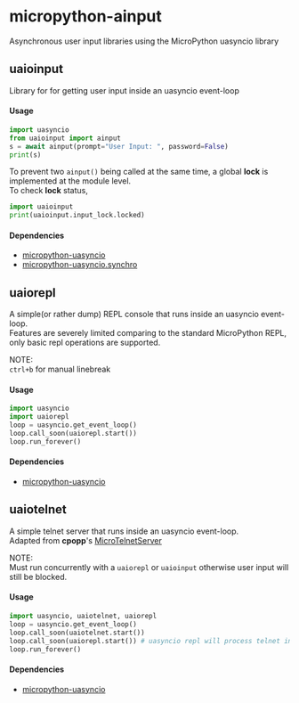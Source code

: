 # micropython-ainput
Asynchronous user input libraries using the MicroPython uasyncio library



## uaioinput
Library for for getting user input inside an uasyncio event-loop

#### Usage
```python
import uasyncio
from uaioinput import ainput
s = await ainput(prompt="User Input: ", password=False)
print(s)
```

To prevent two `ainput()` being called at the same time, a global **lock** is 
implemented at the module level.\
To check **lock** status,
```python
import uaioinput
print(uaioinput.input_lock.locked)
```

#### Dependencies
 * [micropython-uasyncio](https://github.com/micropython/micropython-lib/tree/master/uasyncio)
 * [micropython-uasyncio.synchro](https://github.com/micropython/micropython-lib/tree/master/uasyncio.synchro)



## uaiorepl
A simple(or rather dump) REPL console that runs inside an uasyncio event-loop.\
Features are severely limited comparing to the standard MicroPython REPL, 
only basic repl operations are supported.

NOTE:\
`ctrl+b` for manual linebreak

#### Usage
```python
import uasyncio
import uaiorepl
loop = uasyncio.get_event_loop()
loop.call_soon(uaiorepl.start())
loop.run_forever()
```

#### Dependencies
 * [micropython-uasyncio](https://github.com/micropython/micropython-lib/tree/master/uasyncio)



## uaiotelnet
A simple telnet server that runs inside an uasyncio event-loop.\
Adapted from **cpopp**'s [MicroTelnetServer](https://github.com/cpopp/MicroTelnetServer)

NOTE:\
Must run concurrently with a `uaiorepl` or `uaioinput` otherwise user input will still be blocked.

#### Usage
```python
import uasyncio, uaiotelnet, uaiorepl
loop = uasyncio.get_event_loop()
loop.call_soon(uaiotelnet.start())
loop.call_soon(uaiorepl.start()) # uasyncio repl will process telnet input
loop.run_forever()
```

#### Dependencies
 * [micropython-uasyncio](https://github.com/micropython/micropython-lib/tree/master/uasyncio)
